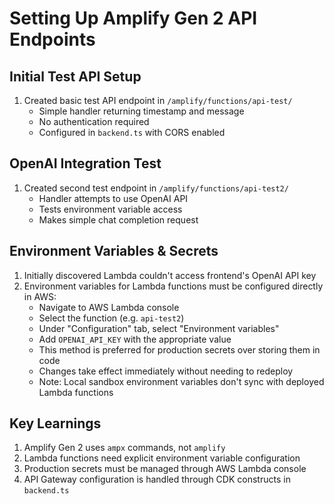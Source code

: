 # Setting Up Amplify Gen 2 API Endpoints

## Initial Test API Setup
1. Created basic test API endpoint in `/amplify/functions/api-test/`
   - Simple handler returning timestamp and message
   - No authentication required
   - Configured in `backend.ts` with CORS enabled

## OpenAI Integration Test
1. Created second test endpoint in `/amplify/functions/api-test2/`
   - Handler attempts to use OpenAI API
   - Tests environment variable access
   - Makes simple chat completion request

## Environment Variables & Secrets
1. Initially discovered Lambda couldn't access frontend's OpenAI API key
2. Environment variables for Lambda functions must be configured directly in AWS:
   - Navigate to AWS Lambda console
   - Select the function (e.g. `api-test2`)
   - Under "Configuration" tab, select "Environment variables"
   - Add `OPENAI_API_KEY` with the appropriate value
   - This method is preferred for production secrets over storing them in code
   - Changes take effect immediately without needing to redeploy
   - Note: Local sandbox environment variables don't sync with deployed Lambda functions

## Key Learnings
1. Amplify Gen 2 uses `ampx` commands, not `amplify`
2. Lambda functions need explicit environment variable configuration
3. Production secrets must be managed through AWS Lambda console
4. API Gateway configuration is handled through CDK constructs in `backend.ts` 